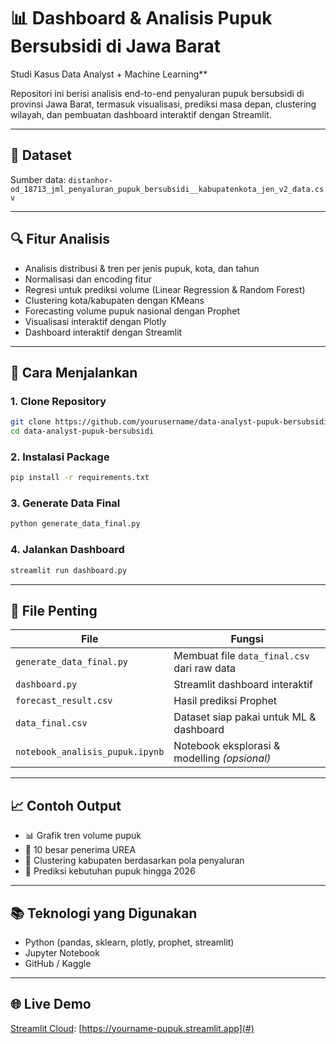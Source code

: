 # 📊 Dashboard & Analisis Pupuk Bersubsidi di Jawa Barat

Studi Kasus Data Analyst + Machine Learning**

Repositori ini berisi analisis end-to-end penyaluran pupuk bersubsidi di provinsi Jawa Barat, termasuk visualisasi, prediksi masa depan, clustering wilayah, dan pembuatan dashboard interaktif dengan Streamlit.

---

## 📁 Dataset
Sumber data: `distanhor-od_18713_jml_penyaluran_pupuk_bersubsidi__kabupatenkota_jen_v2_data.csv`

---

## 🔍 Fitur Analisis
- Analisis distribusi & tren per jenis pupuk, kota, dan tahun
- Normalisasi dan encoding fitur
- Regresi untuk prediksi volume (Linear Regression & Random Forest)
- Clustering kota/kabupaten dengan KMeans
- Forecasting volume pupuk nasional dengan Prophet
- Visualisasi interaktif dengan Plotly
- Dashboard interaktif dengan Streamlit

---

## 🚀 Cara Menjalankan

### 1. Clone Repository
```bash
git clone https://github.com/yourusername/data-analyst-pupuk-bersubsidi.git
cd data-analyst-pupuk-bersubsidi
```

### 2. Instalasi Package
```bash
pip install -r requirements.txt
```

### 3. Generate Data Final
```bash
python generate_data_final.py
```

### 4. Jalankan Dashboard
```bash
streamlit run dashboard.py
```

---

## 🧠 File Penting

| File | Fungsi |
|------|--------|
| `generate_data_final.py` | Membuat file `data_final.csv` dari raw data |
| `dashboard.py` | Streamlit dashboard interaktif |
| `forecast_result.csv` | Hasil prediksi Prophet |
| `data_final.csv` | Dataset siap pakai untuk ML & dashboard |
| `notebook_analisis_pupuk.ipynb` | Notebook eksplorasi & modelling *(opsional)* |

---

## 📈 Contoh Output

- 📊 Grafik tren volume pupuk
- 🌾 10 besar penerima UREA
- 🧠 Clustering kabupaten berdasarkan pola penyaluran
- 🔮 Prediksi kebutuhan pupuk hingga 2026

---

## 📚 Teknologi yang Digunakan
- Python (pandas, sklearn, plotly, prophet, streamlit)
- Jupyter Notebook
- GitHub / Kaggle

---

## 🌐 Live Demo 
[Streamlit Cloud](https://streamlit.io/cloud):
[https://yourname-pupuk.streamlit.app](#)
```


